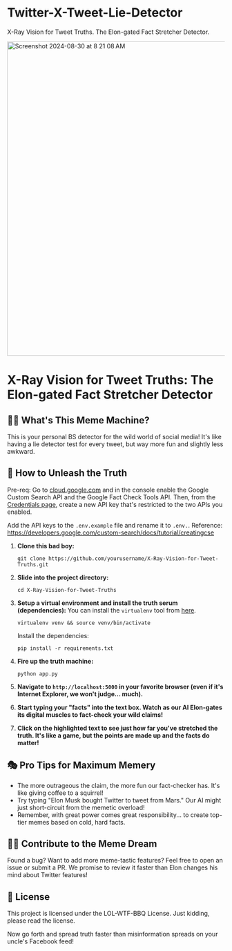 # Twitter-X-Tweet-Lie-Detector

X-Ray Vision for Tweet Truths. The Elon-gated Fact Stretcher Detector.

<img width="728" alt="Screenshot 2024-08-30 at 8 21 08 AM" src="https://github.com/user-attachments/assets/35cb1e00-3dc8-4482-983b-c6e4feffe43d">

# X-Ray Vision for Tweet Truths: The Elon-gated Fact Stretcher Detector

## 🕵️‍♂️ What's This Meme Machine?

This is your personal BS detector for the wild world of social media! It's like having a lie detector test for every tweet, but way more fun and slightly less awkward.

## 🚀 How to Unleash the Truth

Pre-req: Go to [cloud.google.com](cloud.google.com) and in the console enable the Google Custom Search API and the Google Fact Check Tools API. Then, from the [Credentials page](https://console.cloud.google.com/apis/credentials?), create a new API key that's restricted to the two APIs you enabled.

Add the API keys to the `.env.example` file and rename it to `.env.`. Reference: https://developers.google.com/custom-search/docs/tutorial/creatingcse

1. **Clone this bad boy:**

   ```
   git clone https://github.com/yourusername/X-Ray-Vision-for-Tweet-Truths.git
   ```

2. **Slide into the project directory:**
   ```
   cd X-Ray-Vision-for-Tweet-Truths
   ```
3. **Setup a virtual environment and install the truth serum (dependencies):**
   You can install the `virtualenv` tool from [here](https://virtualenv.pypa.io/en/latest/).

   ```
   virtualenv venv && source venv/bin/activate
   ```

   Install the dependencies:

   ```
   pip install -r requirements.txt
   ```

4. **Fire up the truth machine:**

   ```
   python app.py
   ```

5. **Navigate to `http://localhost:5000` in your favorite browser (even if it's Internet Explorer, we won't judge... much).**

6. **Start typing your "facts" into the text box. Watch as our AI Elon-gates its digital muscles to fact-check your wild claims!**

7. **Click on the highlighted text to see just how far you've stretched the truth. It's like a game, but the points are made up and the facts do matter!**

## 🎭 Pro Tips for Maximum Memery

- The more outrageous the claim, the more fun our fact-checker has. It's like giving coffee to a squirrel!
- Try typing "Elon Musk bought Twitter to tweet from Mars." Our AI might just short-circuit from the memetic overload!
- Remember, with great power comes great responsibility... to create top-tier memes based on cold, hard facts.

## 🦸‍♂️ Contribute to the Meme Dream

Found a bug? Want to add more meme-tastic features? Feel free to open an issue or submit a PR. We promise to review it faster than Elon changes his mind about Twitter features!

## 📜 License

This project is licensed under the LOL-WTF-BBQ License. Just kidding, please read the license.

Now go forth and spread truth faster than misinformation spreads on your uncle's Facebook feed!
